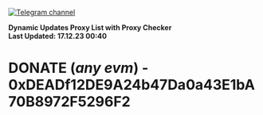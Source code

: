 [![Telegram channel](https://img.shields.io/endpoint?url=https://runkit.io/damiankrawczyk/telegram-badge/branches/master?url=https://t.me/n4z4v0d)](https://t.me/n4z4v0d) 

**Dynamic Updates Proxy List with Proxy Checker**  
**Last Updated: 17.12.23 00:40**

# DONATE (_any evm_) - 0xDEADf12DE9A24b47Da0a43E1bA70B8972F5296F2
